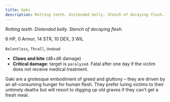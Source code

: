 ```yaml
---
title: Gaki
description: Rotting teeth. Distended belly. Stench of decaying flesh.
---
```


*Rotting teeth. Distended belly. Stench of decaying flesh.*

6 HP, 0 Armor, 14 STR, 10 DEX, 3 WIL

`Relentless`, `Thrall`, `Undead`

- **Claws and bite** (d8+d6 damage)
- **Critical damage**: target is `paralyzed`. Fatal after one day if the victim does not receive medical treatment.

Gaki are a grotesque embodiment of greed and gluttony – they are driven by an all-consuming hunger for human flesh. They prefer luring victims to their untimely deaths but will resort to digging up old graves if they can't get a fresh meal.
